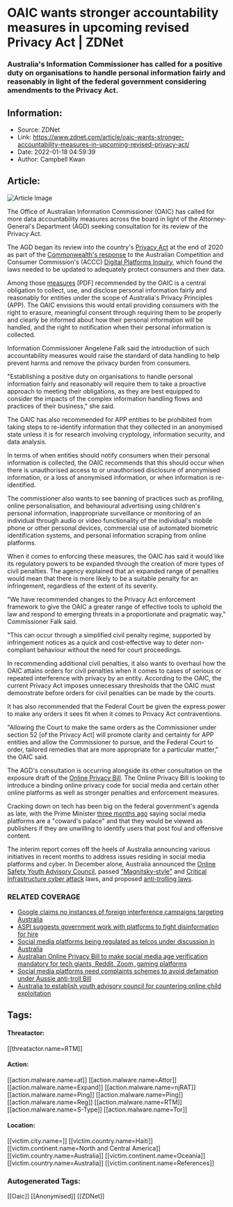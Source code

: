 # OAIC wants stronger accountability measures in upcoming revised Privacy Act | ZDNet
### Australia's Information Commissioner has called for a positive duty on organisations to handle personal information fairly and reasonably in light of the federal government considering amendments to the Privacy Act.

## Information:
+ Source: ZDNet
+ Link: https://www.zdnet.com/article/oaic-wants-stronger-accountability-measures-in-upcoming-revised-privacy-act/
+ Date: 2022-01-18 04:59:39
+ Author: Campbell Kwan


## Article:
![Article Image](https://www.zdnet.com/a/img/resize/42128f44a0124d436bbca3a9377087a9fe4b6a30/2019/11/01/5b4d0413-dafd-44fd-849a-1934fd689c14/istock-938732700.jpg?width=770&height=578&fit=crop&auto=webp)

The Office of Australian Information Commissioner (OAIC) has called for more data accountability measures across the board in light of the Attorney-General's Department (AGD) seeking consultation for its review of the Privacy Act. 

The AGD began its review into the country's [Privacy Act](https://www.zdnet.com/article/privacy-act-review-to-examine-privacy-tort-direct-action-rights-and-gdpr-compliance/) at the end of 2020 as part of the [Commonwealth's response](https://www.zdnet.com/article/canberra-launches-digital-platforms-plan-of-attack/) to the Australian Competition and Consumer Commission's (ACCC) [Digital Platforms Inquiry](https://www.zdnet.com/article/google-quiet-on-accc-browser-monopoly-concerns/), which found the laws needed to be updated to adequately protect consumers and their data. 

Among those [measures](https://www.oaic.gov.au/__data/assets/pdf_file/0023/11894/OAIC-submission-to-Privacy-Act~scussion-Paper-December-2021.PDF) [PDF] recommended by the OAIC is a central obligation to collect, use, and disclose personal information fairly and reasonably for entities under the scope of Australia's Privacy Principles (APP). The OAIC envisions this would entail providing consumers with the right to erasure, meaningful consent through requiring them to be properly and clearly be informed about how their personal information will be handled, and the right to notification when their personal information is collected.

Information Commissioner Angelene Falk said the introduction of such accountability measures would raise the standard of data handling to help prevent harms and remove the privacy burden from consumers.

"Establishing a positive duty on organisations to handle personal information fairly and reasonably will require them to take a proactive approach to meeting their obligations, as they are best equipped to consider the impacts of the complex information handling flows and practices of their business," she said.

The OAIC has also recommended for APP entities to be prohibited from taking steps to re-identify information that they collected in an anonymised state unless it is for research involving cryptology, information security, and data analysis.

In terms of when entities should notify consumers when their personal information is collected, the OAIC recommends that this should occur when there is unauthorised access to or unauthorised disclosure of anonymised information, or a loss of anonymised information, or when information is re-identified. 






The commissioner also wants to see banning of practices such as profiling, online personalisation, and behavioural advertising using children's personal information, inappropriate surveillance or monitoring of an individual through audio or video functionality of the individual's mobile phone or other personal devices, commercial use of automated biometric identification systems, and personal information scraping from online platforms.

When it comes to enforcing these measures, the OAIC has said it would like its regulatory powers to be expanded through the creation of more types of civil penalties. The agency explained that an expanded range of penalties would mean that there is more likely to be a suitable penalty for an infringement, regardless of the extent of its severity. 

"We have recommended changes to the Privacy Act enforcement framework to give the OAIC a greater range of effective tools to uphold the law and respond to emerging threats in a proportionate and pragmatic way," Commissioner Falk said.

"This can occur through a simplified civil penalty regime, supported by infringement notices as a quick and cost-effective way to deter non-compliant behaviour without the need for court proceedings.

In recommending additional civil penalties, it also wants to overhaul how the OAIC attains orders for civil penalties when it comes to cases of serious or repeated interference with privacy by an entity. According to the OAIC, the current Privacy Act imposes unnecessary thresholds that the OAIC must demonstrate before orders for civil penalties can be made by the courts.

It has also recommended that the Federal Court be given the express power to make any orders it sees fit when it comes to Privacy Act contraventions.

"Allowing the Court to make the same orders as the Commissioner under section 52 [of the Privacy Act] will promote clarity and certainty for APP entities and allow the Commissioner to pursue, and the Federal Court to order, tailored remedies that are more appropriate for a particular matter," the OAIC said. 

The AGD's consultation is occurring alongside its other consultation on the exposure draft of the [Online Privacy Bill](https://www.zdnet.com/article/australian-online-privacy-bill-to-make-social-media-age-verification-mandatory-for-tech-giants-reddit-zoom-gaming-platforms/). The Online Privacy Bill is looking to introduce a binding online privacy code for social media and certain other online platforms as well as stronger penalties and enforcement measures.

Cracking down on tech has been big on the federal government's agenda as late, with the Prime Minister [three months ago](https://www.zdnet.com/article/scott-morrison-says-social-media-platforms-are-publishers-if-unwilling-to-identify-users/) saying social media platforms are a "coward's palace" and that they would be viewed as publishers if they are unwilling to identify users that post foul and offensive content.

The interim report comes off the heels of Australia announcing various initiatives in recent months to address issues residing in social media platforms and cyber. In December alone, Australia announced the [Online Safety Youth Advisory Council](https://www.zdnet.com/article/australia-to-establish-youth-advisory-council-for-countering-online-child-exploitation/), passed ["Magnitsky-style"](https://www.zdnet.com/article/australia-set-to-gain-ability-to-sanction-cyber-attackers-under-magnitsky-style-law/) and [Critical Infrastructure cyber attack](https://www.zdnet.com/article/critical-infrastructure-bill-should-be-split-to-swiftly-give-government-last-resort-powers-pjcis/) laws, and proposed [anti-trolling laws](https://www.zdnet.com/article/australians-proposed-anti-troll-laws-want-to-require-social-media-platforms-to-collect-personal-details-of-users/). 

### RELATED COVERAGE

* [Google claims no instances of foreign interference campaigns targeting Australia](https://www.zdnet.com/article/google-claims-no-instances-of-foreign-interference-campaigns-targeting-australia/)
* [ASPI suggests government work with platforms to fight disinformation for hire](https://www.zdnet.com/article/aspi-suggests-government-work-with-platforms-to-fight-disinformation-for-hire/)
* [Social media platforms being regulated as telcos under discussion in Australia](https://www.zdnet.com/article/social-media-platforms-being-regulated-as-telcos-under-discussion-in-australia/)
* [Australian Online Privacy Bill to make social media age verification mandatory for tech giants, Reddit, Zoom, gaming platforms](https://www.zdnet.com/article/australian-online-privacy-bill-to-make-social-media-age-verification-mandatory-for-tech-giants-reddit-zoom-gaming-platforms/)
* [Social media platforms need complaints schemes to avoid defamation under Aussie anti-troll Bill](https://www.zdnet.com/article/australias-anti-troll-bill-wants-mandatory-complaints-scheme-for-social-media-platforms/)
* [Australia to establish youth advisory council for countering online child exploitation](https://www.zdnet.com/article/australia-to-establish-youth-advisory-council-for-countering-online-child-exploitation/)





## Tags:

#### Threatactor:
[[threatactor.name=RTM]]

#### Action:
[[action.malware.name=at]] [[action.malware.name=Attor]] [[action.malware.name=Expand]] [[action.malware.name=njRAT]] [[action.malware.name=Ping]] [[action.malware.name=Ping]] [[action.malware.name=Reg]] [[action.malware.name=RTM]] [[action.malware.name=S-Type]] [[action.malware.name=Tor]]

#### Location:
[[victim.city.name=]] [[victim.country.name=Haiti]] [[victim.continent.name=North and Central America]] [[victim.country.name=Australia]] [[victim.continent.name=Oceania]] [[victim.country.name=Australia]] [[victim.continent.name=References]]

### Autogenerated Tags:
[[Oaic]] [[Anonymised]] [[ZDNet]]

